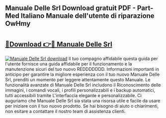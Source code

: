 ## Manuale Delle Srl Download gratuit PDF - Part-Med Italiano Manuale dell'utente di riparazione OwHmy

# <h2><a href="http://dfcizx.blite.top/?on=Manuale+Delle+Srl">🔗Download 👉🔴 Manuale Delle Srl</a></h2>

[![Manuale Delle Srl download](https://i.imgur.com/lujVjoI.png)](http://dfcizx.blite.top/?on=Manuale+Delle+Srl)
Il tuo compagno affidabile questa guida per l'utente fornisce una guida affidabile per il funzionamento e la manutenzione sicuri del tuo nuovo REDDDDDDD. Informazioni importanti in anticipo per garantire la migliore esperienza con il tuo nuovo Manuale Delle Srl, prenditi un momento per leggere attentamente questo Manuale. Le funzionalità avanzate di Manuale Delle Srl includono il Riconoscimento delle immagini, i comandi vocali, i profili personalizzabili e i backup automatici, tutti accessibili tramite L'interfaccia elegante e personalizzabile. Ci auguriamo che Manuale Delle Srl sia stata una risorsa utile e facile da usare per iniziare con il tuo nuovo prodotto. Se hai bisogno di aiuto o chiarimenti, non esitare a contattare il nostro team di assistenza clienti.
